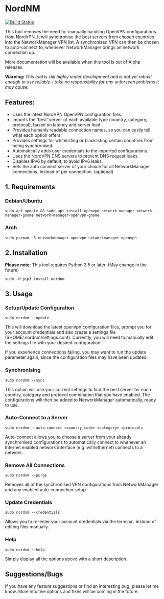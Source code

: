# NordNM

[![Build Status](https://travis-ci.org/Chadsr/NordVPN-NetworkManager.svg?branch=master)](https://travis-ci.org/Chadsr/NordVPN-NetworkManager)

This tool removes the need for manually handling OpenVPN configurations from NordVPN. It will synchronise the best servers from chosen countries into the NetworkManager VPN list. A synchronised VPN can then be chosen to auto-connect to, whenever NetworkManager brings an network connection up.

More documentation will be available when this tool is out of Alpha releases.

**Warning:**
*This tool is still highly under development and is not yet robust enough to use reliably. I take no responsibility for any unforseen problems it may cause.*

## Features:
- Uses the latest NordVPN OpenVPN configuration files.
- Imports the 'best' server of each available type (country, category, protocol), based on latency and server load.
- Provides humanly readable connection names, so you can easily tell what each option offers.
- Provides settings for whitelisting or blacklisting certain countries from being synchronised.
- Automatically adds user credentials to the imported configurations.
- Uses the NordVPN DNS servers to prevent DNS request leaks.
- Disables IPv6 by default, to avoid IPv6 leaks.
- Sets the auto connect server of your choice for all NetworkManager connections, instead of per connection. (optional)

## 1. Requirements

### Debian/Ubuntu

```
sudo apt update && sudo apt install openvpn network-manager network-manager-gnome network-manager-openvpn-gnome
```

### Arch

```
sudo pacman -S networkmanager openvpn networkmanager-openvpn
```

## 2. Installation
**Please note:** This tool requires Python 3.5 or later. (May change in the future)

```
sudo -H pip3 install nordnm
```

## 3. Usage

### Setup/Update Configuration

```
sudo nordnm --update
```

This will download the latest openvpn configuration files, prompt you for your account credentials and also create a settings file ($HOME/.nordnm/settings.conf). Currently, you will need to manually edit the settings file with your desired configuration.

If you experience connections failing, you may want to run the update parameter again, since the configuration files may have been updated.


### Synchronising

```
sudo nordnm --sync
```

This option will use your current settings to find the best server for each country, category and protocol combination that you have enabled. The configurations will then be added to NetworkManager automatically, ready to use.


### Auto-Connect to a Server

```
sudo nordnm --auto-connect <country_code> <category> <protocol>
```

Auto-connect allows you to choose a server from your already synchronised configurations to automatically connect to whenever an Internet enabled network interface (e.g. wifi/ethernet) connects to a network.


### Remove All Connections

```
sudo nordnm --purge
```

Removes all of the synchronised VPN configurations from NetworkManager and any enabled auto-connection setup.


### Update Credentials

```
sudo nordnm --credentials
```

Allows you to re-enter your account credentials via the terminal, instead of editing files manually.

### Help

```
sudo nordnm --help
```

Simply display all the options above with a short description.


## Suggestions/Bugs
If you have any feature suggestions or find an interesting bug, please let me know. More intuitive options and fixes will be coming in the future.
